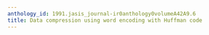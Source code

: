 ```yaml
---
anthology_id: 1991.jasis_journal-ir0anthology0volumeA42A9.6
title: Data compression using word encoding with Huffman code
---
```

